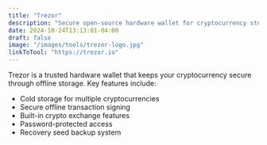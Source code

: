 ```yaml
---
title: "Trezor"
description: "Secure open-source hardware wallet for cryptocurrency storage"
date: 2024-10-24T13:13:01-04:00
draft: false
image: "/images/tools/trezor-logo.jpg"
linkToTool: "https://trezor.io"
---
```

Trezor is a trusted hardware wallet that keeps your cryptocurrency secure through offline storage. Key features include:
- Cold storage for multiple cryptocurrencies
- Secure offline transaction signing
- Built-in crypto exchange features
- Password-protected access
- Recovery seed backup system
